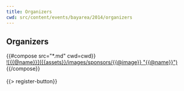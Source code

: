 ```yaml
---
title: Organizers
cwd: src/content/events/bayarea/2014/organizers
---
```

## <i class="icon fa-magic"></i> Organizers

<div class="row">
{{#compose src="*.md" cwd=cwd}}
<div class="4u">
  <a href="{{@url}}">
    ![{{@name}}]({{assets}}/images/sponsors/{{@image}} "{{@name}}") 
  </a>
</div>
{{/compose}}
</div>
<br/>
{{> register-button}}
